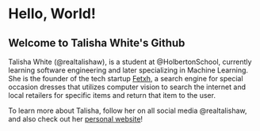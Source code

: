 # <h1>Hello, World!</h1>
## Welcome to Talisha White's Github

Talisha White (@realtalishaw), is a student at @HolbertonSchool, currently learning software engineering and later specializing in Machine Learning.
She is the founder of the tech startup [Fetxh](https://fetxh.com), a search engine for special occasion dresses that utilizes computer vision to search the internet and local retailers for specific items and return that item to the user.

To learn more about Talisha, follow her on all social media @realtalishaw, and also check out her [personal website](http://talishawhite.com)! 

